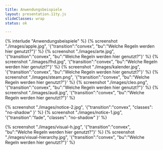 ```yaml
---
title: Anwendungsbeispiele
layout: presentation.11ty.js
slideClasses: wrap
status: ok

---
```


{% interlude "Anwendungsbeispiele" %}
{% screenshot "./images/apple.jpg", '{"transition":"convex", "bu":"Welche Regeln werden hier genutzt?"}' %}
{% screenshot "./images/arte.jpg", '{"transition":"convex", "bu":"Welche Regeln werden hier genutzt?"}' %}
{% screenshot "./images/fhd.jpg", '{"transition":"convex", "bu":"Welche Regeln werden hier genutzt?"}' %}
{% screenshot "./images/kalender.jpg", '{"transition":"convex", "bu":"Welche Regeln werden hier genutzt?"}' %}
{% screenshot "./images/steam.png", '{"transition":"convex", "bu":"Welche Regeln werden hier genutzt?"}' %}
{% screenshot "./images/cleo.png", '{"transition":"convex", "bu":"Welche Regeln werden hier genutzt?"}' %}
{% screenshot "./images/audi.jpg", '{"transition":"convex", "bu":"Welche Regeln werden hier genutzt?"}' %}

{% screenshot "./images/notice-2.jpg", '{"transition":"convex", "classes": "no-shadow" }' %}
{% screenshot "./images/notice-1.jpg", '{"transition":"fade", "classes": "no-shadow" }' %}

{% screenshot "./images/visual-h.jpg", '{"transition":"convex", "bu":"Welche Regeln werden hier genutzt?"}' %}
{% screenshot "./images/visual-hierarchy.jpg", '{"transition":"convex", "bu":"Welche Regeln werden hier genutzt?"}' %}
